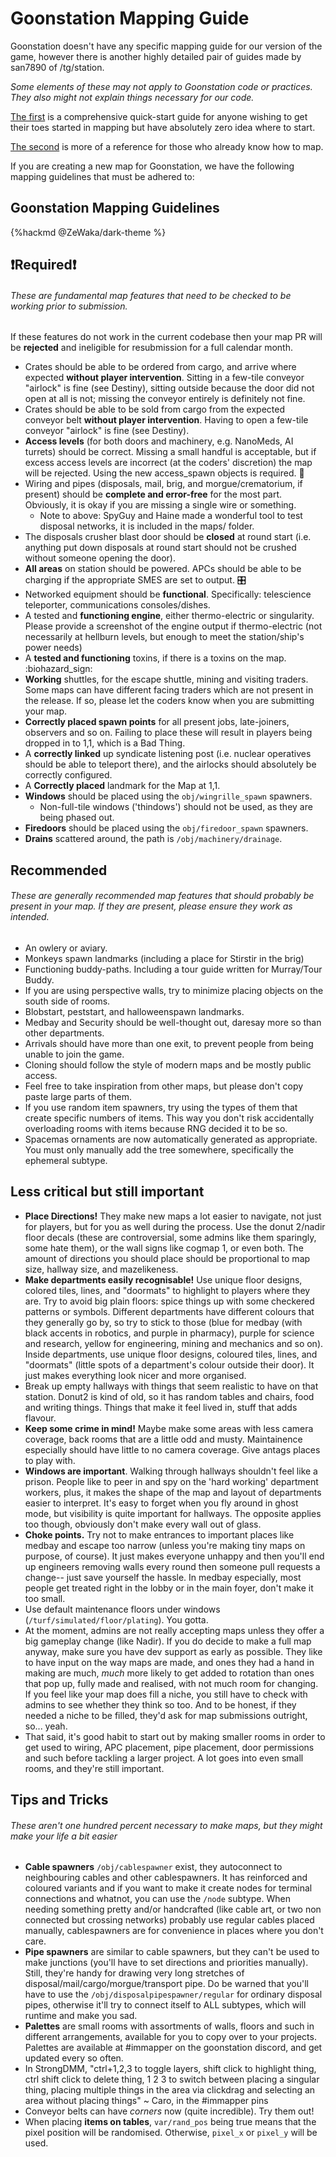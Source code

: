 # Goonstation Mapping Guide

Goonstation doesn't have any specific mapping guide for our version of the game,
however there is another highly detailed pair of guides made by san7890 of /tg/station.

*Some elements of these may not apply to Goonstation code or practices. They also might not explain things necessary for our code.*

[The first](https://hackmd.io/@tgstation/SyVma0dS5) is a comprehensive quick-start guide for anyone wishing to get their toes started in mapping but have absolutely zero idea where to start.

[The second](https://hackmd.io/@tgstation/ry4-gbKH5) is more of a reference for those who already know how to map.


If you are creating a new map for Goonstation, we have the following mapping guidelines that must be adhered to:

## Goonstation Mapping Guidelines

{%hackmd @ZeWaka/dark-theme %}

## :heavy_exclamation_mark:Required:heavy_exclamation_mark: 

###### These are fundamental map features that need to be checked to be working prior to submission.

If these features do not work in the current codebase then your map PR will be **rejected** and ineligible for resubmission for a full calendar month.

- Crates should be able to be ordered from cargo, and arrive where expected **without player intervention**. Sitting in a few-tile conveyor "airlock"  is fine (see Destiny), sitting outside because the door did not open at all is not; missing the conveyor entirely is definitely not fine.
- Crates should be able to be sold from cargo from the expected conveyor belt **without player intervention**. Having to open a few-tile conveyor "airlock" is fine (see Destiny).
- **Access levels** (for both doors and machinery, e.g. NanoMeds, AI turrets) should be correct. Missing a small handful is acceptable, but if excess access levels are incorrect (at the coders' discretion) the map will be rejected. Using the new access_spawn objects is required. :door: 
- Wiring and pipes (disposals, mail, brig, and morgue/crematorium, if present) should be **complete and error-free** for the most part. Obviously, it is okay if you are missing a single wire or something.
    - Note to above: SpyGuy and Haine made a wonderful tool to test disposal networks, it is included in the maps/ folder.
- The disposals crusher blast door should be **closed** at round start (i.e. anything put down disposals at round start should not be crushed without someone opening the door).
- **All areas** on station should be powered. APCs should be able to be charging if the appropriate SMES are set to output. :control_knobs:
- Networked equipment should be **functional**. Specifically: telescience teleporter, communications consoles/dishes.
- A tested and **functioning engine**, either thermo-electric or singularity. Please provide a screenshot of the engine output if thermo-electric (not necessarily at hellburn levels, but enough to meet the station/ship's power needs)
- A **tested and functioning** toxins, if there is a toxins on the map. :biohazard_sign: 
- **Working** shuttles, for the escape shuttle, mining and visiting traders. Some maps can have different facing traders which are not present in the release. If so, please let the coders know when you are submitting your map.
- **Correctly placed spawn points** for all present jobs, late-joiners, observers and so on. Failing to place these will result in players being dropped in to 1,1, which is a Bad Thing.
- A **correctly linked** up syndicate listening post (i.e. nuclear operatives should be able to teleport there), and the airlocks should absolutely be correctly configured.
- A **Correctly placed** landmark for the Map at 1,1.
- **Windows** should be placed using the `obj/wingrille_spawn` spawners.
    - Non-full-tile windows ('thindows') should not be used, as they are being phased out.
- **Firedoors** should be placed using the `obj/firedoor_spawn` spawners.
- **Drains** scattered around, the path is `/obj/machinery/drainage`.

## Recommended
###### These are generally recommended map features that should probably be present in your map. If they are present, please ensure they work as intended.
- An owlery or aviary.
- Monkeys spawn landmarks (including a place for Stirstir in the brig)
- Functioning buddy-paths. Including a tour guide written for Murray/Tour Buddy.
- If you are using perspective walls, try to minimize placing objects on the south side of rooms.
- Blobstart, peststart, and halloweenspawn landmarks.
- Medbay and Security should be well-thought out, daresay more so than other departments.
- Arrivals should have more than one exit, to prevent people from being unable to join the game.
- Cloning should follow the style of modern maps and be mostly public access.
- Feel free to take inspiration from other maps, but please don't copy paste large parts of them.
- If you use random item spawners, try using the types of them that create specific numbers of items. This way you don't risk accidentally overloading rooms with items because RNG decided it to be so.
- Spacemas ornaments are now automatically generated as appropriate. You must only manually add the tree somewhere, specifically the ephemeral subtype.

## Less critical but still important
- **Place Directions!** They make new maps a lot easier to navigate, not just for players, but for you as well during the process. Use the donut 2/nadir floor decals (these are controversial, some admins like them sparingly, some hate them), or the wall signs like cogmap 1, or even both. The amount of directions you should place should be proportional to map size, hallway size, and mazelikeness.
- **Make departments easily recognisable!** Use unique floor designs, colored tiles, lines, and "doormats" to highlight to players where they are. Try to avoid big plain floors: spice things up with some checkered patterns or symbols. Different departments have different colours that they generally go by, so try to stick to those (blue for medbay (with black accents in robotics, and purple in pharmacy), purple for science and research, yellow for engineering, mining and mechanics and so on). Inside departments, use unique floor designs, coloured tiles, lines, and "doormats" (little spots of a department's colour outside their door). It just makes everything look nicer and more organised.
- Break up empty hallways with things that seem realistic to have on that station. Donut2 is kind of old, so it has random tables and chairs, food and writing things. Things that make it feel lived in, stuff that adds flavour.
- **Keep some crime in mind!** Maybe make some areas with less camera coverage, back rooms that are a little odd and musty. Maintainence especially should have little to no camera coverage. Give antags places to play with.
- **Windows are important**. Walking through hallways shouldn't feel like a prison. People like to peer in and spy on the 'hard working' department workers, plus, it makes the shape of the map and layout of departments easier to interpret. It's easy to forget when you fly around in ghost mode, but visibility is quite important for hallways. The opposite applies too though, obviously don't make every wall out of glass.
- **Choke points.** Try not to make entrances to important places like medbay and escape too narrow (unless you're making tiny maps on purpose, of course). It just makes everyone unhappy and then you'll end up engineers removing walls every round then someone pull requests a change-- just save yourself the hassle. In medbay especially, most people get treated right in the lobby or in the main foyer, don't make it too small.
- Use default maintenance floors under windows (`/turf/simulated/floor/plating`). You gotta.
- At the moment, admins are not really accepting maps unless they offer a big gameplay change (like Nadir). If you do decide to make a full map anyway, make sure you have dev support as early as possible. They like to have input on the way maps are made, and ones they had a hand in making are much, *much* more likely to get added to rotation than ones that pop up, fully made and realised, with not much room for changing. If you feel like your map does fill a niche, you still have to check with admins to see whether they think so too. And to be honest, if they needed a niche to be filled, they'd ask for map submissions outright, so... yeah.
- That said, it's good habit to start out by making smaller rooms in order to get used to wiring, APC placement, pipe placement, door permissions and such before tackling a larger project. A lot goes into even small rooms, and they're still important.

## Tips and Tricks
###### These aren't one hundred percent necessary to make maps, but they might make your life a bit easier
- **Cable spawners** `/obj/cablespawner` exist, they autoconnect to neighbouring cables and other cablespawners. It has reinforced and coloured variants and if you want to make it create nodes for terminal connections and whatnot, you can use the `/node` subtype. When needing something pretty and/or handcrafted (like cable art, or two non connected but crossing networks) probably use regular cables placed manually, cablespawners are for convenience in places where you don't care.
- **Pipe spawners** are similar to cable spawners, but they can't be used to make junctions (you'll have to set directions and priorities manually). Still, they're handy for drawing very long stretches of disposal/mail/cargo/morgue/transport pipe. Do be warned that you'll have to use the `/obj/disposalpipespawner/regular` for ordinary disposal pipes, otherwise it'll try to connect itself to ALL subtypes, which will runtime and make you sad.
- **Palettes** are small rooms with assortments of walls, floors and such in different arrangements, available for you to copy over to your projects. Palettes are available at #immapper on the goonstation discord, and get updated every so often.
- In StrongDMM, "ctrl+1,2,3 to toggle layers, shift click to highlight thing, ctrl shift click to delete thing, 1 2 3 to switch between placing a singular thing, placing multiple things in the area via clickdrag and selecting an area without placing things" ~ Caro, in the #immapper pins
- Conveyor belts can have *corners* now (quite incredible). Try them out!
- When placing **items on tables**, `var/rand_pos` being true means that the pixel position will be randomised. Otherwise, `pixel_x` or `pixel_y` will be used.
